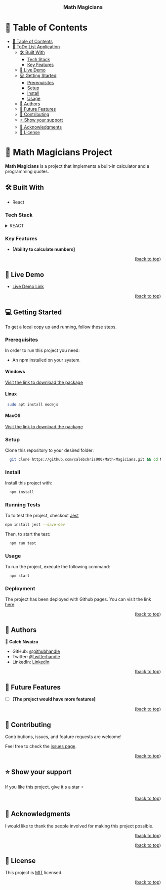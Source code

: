 <a name="readme-top"></a>

<div align="center">
  <!-- You are encouraged to replace this logo with your own! Otherwise you can also remove it. -->
  <br/>

  <h3><b>Math Magicians</b></h3>

</div>

<!-- TABLE OF CONTENTS -->

# 📗 Table of Contents

- [📗 Table of Contents](#-table-of-contents)
- [📖 ToDo List Application ](#-todo-list-application-)
  - [🛠 Built With ](#-built-with-)
    - [Tech Stack ](#tech-stack-)
    - [Key Features ](#key-features-)
  - [🚀 Live Demo ](#-live-demo-)
  - [💻 Getting Started ](#-getting-started-)
    - [Prerequisites](#prerequisites)
    - [Setup](#setup)
    - [Install](#install)
    - [Usage](#usage)
  - [👥 Authors ](#-authors-)
  - [🔭 Future Features ](#-future-features-)
  - [🤝 Contributing ](#-contributing-)
  - [⭐️ Show your support ](#️-show-your-support-)
  - [🙏 Acknowledgments ](#-acknowledgments-)
  - [📝 License ](#-license-)

<!-- PROJECT DESCRIPTION -->

# 📖 Math Magicians Project <a name="todo-list"></a>

**Math Magicians** is a project that implements a built-in calculator and a programming quotes.

## 🛠 Built With <a name="built-with"></a>

- React

### Tech Stack <a name="tech-stack"></a>

<details>
  <summary>REACT</summary>
  <ul>
  </ul>
   <li><a href="https://webpack.js.org">HTML</a></li>
  </ul>
   <li><a href="https://webpack.js.org">CSS</a></li>
  </ul>
</details>

### Key Features <a name="key-features"></a>

- **[Ability to calculate numbers]**

<p align="right">(<a href="#readme-top">back to top</a>)</p>

## 🚀 Live Demo <a name="live-demo"></a>

- [Live Demo Link](https://calebchris000.github.io/Math-Magicians/build/)

<p align="right">(<a href="#readme-top">back to top</a>)</p>

## 💻 Getting Started <a name="getting-started"></a>

To get a local copy up and running, follow these steps.

### Prerequisites

In order to run this project you need:

- An npm installed on your syatem.

#### Windows

[Visit the link to download the package](https://nodejs.org/dist/v18.15.0/node-v18.15.0-x86.msi)

#### Linux

```sh
 sudo apt install nodejs
```

#### MacOS

[Visit the link to download the package](https://nodejs.org/dist/v18.15.0/node-v18.15.0.pkg)

### Setup

Clone this repository to your desired folder:

```sh
  git clone https://github.com/calebchris000/Math-Magicians.git && cd Math-Magicians
```

### Install

Install this project with:

```sh
  npm install

```

### Running Tests

To to test the project, checkout [Jest](https://jestjs.io/)

```sh
npm install jest --save-dev
```
Then, to start the test:


```sh
  npm run test
```

### Usage

To run the project, execute the following command:

```sh
  npm start
```
### Deployment

The project has been deployed with Github pages. You can visit the link [here](https://calebchris000.github.io/Math-Magicians/build/)

<p align="right">(<a href="#readme-top">back to top</a>)</p>

<!-- AUTHORS -->

## 👥 Authors <a name="authors"></a>

👤 **Caleb Nwaizu**

- GitHub: [@githubhandle](https://github.com/calebchris000)
- Twitter: [@twitterhandle](https://twitter.com/calebchris000)
- LinkedIn: [LinkedIn](https://www.linkedin.com/in/caleb-nwaizu-b815aa23b/)


<p align="right">(<a href="#readme-top">back to top</a>)</p>

## 🔭 Future Features <a name="future-features"></a>

- [ ] **[The project would have more features]**

<p align="right">(<a href="#readme-top">back to top</a>)</p>

<!-- CONTRIBUTING -->

## 🤝 Contributing <a name="contributing"></a>

Contributions, issues, and feature requests are welcome!

Feel free to check the [issues page](../../issues/).

<p align="right">(<a href="#readme-top">back to top</a>)</p>

<!-- SUPPORT -->

## ⭐️ Show your support <a name="support"></a>

If you like this project, give it s a star :star:

<p align="right">(<a href="#readme-top">back to top</a>)</p>

<!-- ACKNOWLEDGEMENTS -->

## 🙏 Acknowledgments <a name="acknowledgements"></a>

I would like to thank the people involved for making this project possible.

<p align="right">(<a href="#readme-top">back to top</a>)</p>

<!-- FAQ (optional) -->

<p align="right">(<a href="#readme-top">back to top</a>)</p>

<!-- LICENSE -->

## 📝 License <a name="license"></a>

This project is [MIT](./MIT.md) licensed.

<p align="right">(<a href="#readme-top">back to top</a>)</p>
